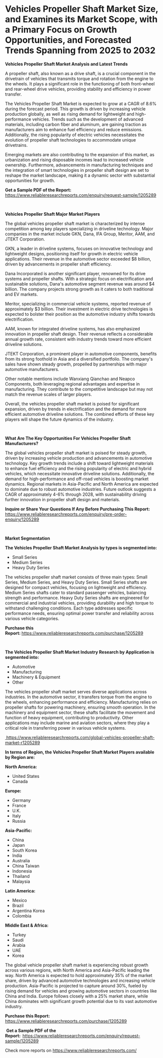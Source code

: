 <p><h1>Vehicles Propeller Shaft Market Size, and Examines its Market Scope, with a Primary Focus on Growth Opportunities, and Forecasted Trends Spanning from 2025 to 2032</h1></p><p><strong>Vehicles Propeller Shaft Market Analysis and Latest Trends</strong></p>
<p><p>A propeller shaft, also known as a drive shaft, is a crucial component in the drivetrain of vehicles that transmits torque and rotation from the engine to the wheels. It plays a significant role in the functioning of both front-wheel and rear-wheel drive vehicles, providing stability and efficiency in power transfer. </p><p>The Vehicles Propeller Shaft Market is expected to grow at a CAGR of 8.6% during the forecast period. This growth is driven by increasing vehicle production globally, as well as rising demand for lightweight and high-performance vehicles. Trends such as the development of advanced materials, including carbon fiber and aluminum, are gaining traction as manufacturers aim to enhance fuel efficiency and reduce emissions. Additionally, the rising popularity of electric vehicles necessitates the evolution of propeller shaft technologies to accommodate unique drivetrains. </p><p>Emerging markets are also contributing to the expansion of this market, as urbanization and rising disposable incomes lead to increased vehicle ownership. Furthermore, advancements in manufacturing techniques and the integration of smart technologies in propeller shaft design are set to reshape the market landscape, making it a dynamic sector with substantial opportunities for growth.</p></p>
<p><strong>Get a Sample PDF of the Report:&nbsp;</strong> <a href="https://www.reliableresearchreports.com/enquiry/request-sample/1205289?utm_campaign=3543&utm_medium=2&utm_source=Github&utm_content=ia&utm_term=26032025&utm_id=vehicles-propeller-shaft">https://www.reliableresearchreports.com/enquiry/request-sample/1205289</a></p>
<p>&nbsp;</p>
<p><strong>Vehicles Propeller Shaft Major Market Players</strong></p>
<p><p>The global vehicles propeller shaft market is characterized by intense competition among key players specializing in driveline technology. Major companies in the market include GKN, Dana, IFA Group, Meritor, AAM, and JTEKT Corporation.</p><p>GKN, a leader in driveline systems, focuses on innovative technology and lightweight designs, positioning itself for growth in electric vehicle applications. Their revenue in the automotive sector exceeded $8 billion, driven by advancements in propeller shaft efficiency.</p><p>Dana Incorporated is another significant player, renowned for its drive systems and propeller shafts. With a strategic focus on electrification and sustainable solutions, Dana's automotive segment revenue was around $4 billion. The company projects strong growth as it caters to both traditional and EV markets.</p><p>Meritor, specializing in commercial vehicle systems, reported revenue of approximately $3 billion. Their investment in electric drive technologies is expected to bolster their position as the automotive industry shifts towards electrification.</p><p>AAM, known for integrated driveline systems, has also emphasized innovation in propeller shaft design. Their revenue reflects a considerable annual growth rate, consistent with industry trends toward more efficient driveline solutions.</p><p>JTEKT Corporation, a prominent player in automotive components, benefits from its strong foothold in Asia and a diversified portfolio. The company's sales have shown steady growth, propelled by partnerships with major automotive manufacturers.</p><p>Other notable mentions include Wanxiang Qianchao and Neapco Components, both leveraging regional advantages and expertise in manufacturing. They contribute to the competitive landscape but may not match the revenue scales of larger players.</p><p>Overall, the vehicles propeller shaft market is poised for significant expansion, driven by trends in electrification and the demand for more efficient automotive driveline solutions. The combined efforts of these key players will shape the future dynamics of the industry.</p></p>
<p>&nbsp;</p>
<p><strong>What Are The Key Opportunities For Vehicles Propeller Shaft Manufacturers?</strong></p>
<p><p>The global vehicles propeller shaft market is poised for steady growth, driven by increasing vehicle production and advancements in automotive technology. Key growth trends include a shift toward lightweight materials to enhance fuel efficiency and the rising popularity of electric and hybrid vehicles, which necessitate innovative driveline solutions. Additionally, the demand for high-performance and off-road vehicles is boosting market dynamics. Regional markets in Asia-Pacific and North America are expected to dominate due to robust automotive industries. Future outlook suggests a CAGR of approximately 4-6% through 2028, with sustainability driving further innovation in propeller shaft design and materials.</p></p>
<p><strong>Inquire or Share Your Questions If Any Before Purchasing This Report:</strong> <a href="https://www.reliableresearchreports.com/enquiry/pre-order-enquiry/1205289?utm_campaign=3543&utm_medium=2&utm_source=Github&utm_content=ia&utm_term=26032025&utm_id=vehicles-propeller-shaft">https://www.reliableresearchreports.com/enquiry/pre-order-enquiry/1205289</a></p>
<p>&nbsp;</p>
<p><strong>Market Segmentation</strong></p>
<p><strong>The Vehicles Propeller Shaft Market Analysis by types is segmented into:</strong></p>
<p><ul><li>Small Series</li><li>Medium Series</li><li>Heavy Duty Series</li></ul></p>
<p><p>The vehicles propeller shaft market consists of three main types: Small Series, Medium Series, and Heavy Duty Series. Small Series shafts are designed for compact vehicles, focusing on lightweight and efficiency. Medium Series shafts cater to standard passenger vehicles, balancing strength and performance. Heavy Duty Series shafts are engineered for commercial and industrial vehicles, providing durability and high torque to withstand challenging conditions. Each type addresses specific performance needs, ensuring optimal power transfer and reliability across various vehicle categories.</p></p>
<p><strong>Purchase this Report:&nbsp;</strong><a href="https://www.reliableresearchreports.com/purchase/1205289?utm_campaign=3543&utm_medium=2&utm_source=Github&utm_content=ia&utm_term=26032025&utm_id=vehicles-propeller-shaft">https://www.reliableresearchreports.com/purchase/1205289</a></p>
<p>&nbsp;</p>
<p><strong>The Vehicles Propeller Shaft Market Industry Research by Application is segmented into:</strong></p>
<p><ul><li>Automotive</li><li>Manufacturing</li><li>Machinery & Equipment</li><li>Other</li></ul></p>
<p><p>The vehicles propeller shaft market serves diverse applications across industries. In the automotive sector, it transfers torque from the engine to the wheels, enhancing performance and efficiency. Manufacturing relies on propeller shafts for powering machinery, ensuring smooth operation. In the machinery and equipment sector, these shafts facilitate the movement and function of heavy equipment, contributing to productivity. Other applications may include marine and aviation sectors, where they play a critical role in transferring power in various vehicle systems.</p></p>
<p><a href="https://www.reliableresearchreports.com/global-vehicles-propeller-shaft-market-r1205289?utm_campaign=3543&utm_medium=2&utm_source=Github&utm_content=ia&utm_term=26032025&utm_id=vehicles-propeller-shaft">&nbsp;https://www.reliableresearchreports.com/global-vehicles-propeller-shaft-market-r1205289</a></p>
<p><strong>In terms of Region, the Vehicles Propeller Shaft Market Players available by Region are:</strong></p>
<p>
    <p> <strong> North America: </strong>
        <ul>
            <li>United States</li>
            <li>Canada</li>
        </ul>
        </p> 
    <p> <strong> Europe: </strong>
        <ul>
            <li>Germany</li>
            <li>France</li>
            <li>U.K.</li>
            <li>Italy</li>
            <li>Russia</li>
        </ul>
        </p> 
    <p> <strong> Asia-Pacific: </strong>
        <ul>
            <li>China</li>
            <li>Japan</li>
            <li>South Korea</li>
            <li>India</li>
            <li>Australia</li>
            <li>China Taiwan</li>
            <li>Indonesia</li>
            <li>Thailand</li>
            <li>Malaysia</li>
        </ul>
        </p> 
    <p> <strong> Latin America: </strong>
        <ul>
            <li>Mexico</li>
            <li>Brazil</li>
            <li>Argentina Korea</li>
            <li>Colombia</li>
        </ul>
        </p> 
    <p> <strong> Middle East & Africa: </strong>
        <ul>
            <li>Turkey</li>
            <li>Saudi</li>
            <li>Arabia</li>
            <li>UAE</li>
            <li>Korea</li>
        </ul>
    </p>
    </p>
<p><p>The global vehicle propeller shaft market is experiencing robust growth across various regions, with North America and Asia-Pacific leading the way. North America is expected to hold approximately 35% of the market share, driven by advanced automotive technologies and increasing vehicle production. Asia-Pacific is projected to capture around 30%, fueled by rising demand for vehicles and growing automotive sectors in countries like China and India. Europe follows closely with a 25% market share, while China dominates with significant growth potential due to its vast automotive industry.</p></p>
<p><strong>Purchase this Report: </strong><a href="https://www.reliableresearchreports.com/purchase/1205289?utm_campaign=3543&utm_medium=2&utm_source=Github&utm_content=ia&utm_term=26032025&utm_id=vehicles-propeller-shaft">https://www.reliableresearchreports.com/purchase/1205289</a></p>
<p>&nbsp;<strong>Get a Sample PDF of the Report:&nbsp;&nbsp;</strong><a href="https://www.reliableresearchreports.com/enquiry/request-sample/1205289?utm_campaign=3543&utm_medium=2&utm_source=Github&utm_content=ia&utm_term=26032025&utm_id=vehicles-propeller-shaft">https://www.reliableresearchreports.com/enquiry/request-sample/1205289</a></p>
<p><strong></strong></p>
<p>Check more reports on <a href="https://www.reliableresearchreports.com/?utm_campaign=3543&utm_medium=2&utm_source=Github&utm_content=ia&utm_term=26032025&utm_id=vehicles-propeller-shaft">https://www.reliableresearchreports.com/</a></p>